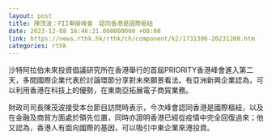 ```yaml
---
layout: post
title: 陳茂波：FII舉辦峰會　認同香港是國際樞紐
date: 2023-12-08 16:46:21.000000000 +08:00
link: https://news.rthk.hk/rthk/ch/component/k2/1731306-20231208.htm
categories: rthk
---
```


沙特阿拉伯未來投資倡議研究所在香港舉行的首屆PRIORITY香港峰會進入第二天，多間國際企業代表於討論環節分享對未來願景看法。有亞洲新興企業認為，可以利用香港在科技上的優勢，在東南亞拓展電子商貿業務。

財政司司長陳茂波接受本台節目訪問時表示，今次峰會認同香港是國際樞紐，以及在金融及商貿方面處於領先位置，同時亦證明香港已經從疫情中完全回復過來；他又認為，香港人有面向國際的基因，可以吸引中東企業來港投資。
